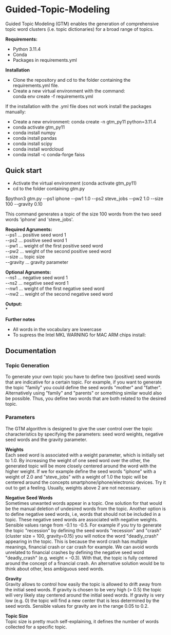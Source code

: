 # Guided-Topic-Modeling
Guided Topic Modeling (GTM) enables the generation of comprehensive topic word clusters (i.e. topic dictionaries) for a broad range of topics.

**Requirements:**  
* Python 3.11.4
* Conda
* Packages in requirements.yml

**Installation**  
* Clone the repository and cd to the folder containing the requirements.yml file.  
* Create a new virtual environment with the command:  
  conda env create -f requirements.yml  

If the installation with the .yml file does not work install the packages manually:  
* Create a new environment: conda create -n gtm_py11 python=3.11.4  
* conda activate gtm_py11  
* conda install numpy  
* conda install pandas  
* conda install scipy  
* conda install wordcloud  
* conda install -c conda-forge faiss  

## Quick start
* Activate the virtual environment (conda activate gtm_py11)
* cd to the folder containing gtm.py

$python3 gtm.py --ps1 iphone --pw1 1.0 --ps2 steve_jobs --pw2 1.0 --size 100 --gravity 0.10

This command generates a topic of the size 100 words from the two seed words 'iphone' and 'steve_jobs'. 

**Required Agruments:**  
--ps1      ... positive seed word 1  
--ps2      ... positive seed word 1  
--pw1      ... weight of the first positive seed word  
--pw2      ... weight of the second positive seed word  
--size     ... topic size  
--gravity  ... gravity parameter  

**Optional Agruments:**  
--ns1      ... negative seed word 1  
--ns2      ... negative seed word 1  
--nw1      ... weight of the first negative seed word  
--nw2      ... weight of the second negative seed word  

**Output:**  
* 


**Further notes**  
* All words in the vocabulary are lowercase
* To supress the Intel MKL WARNING for MAC ARM chips install: 


## Documentation

### Topic Generation

To generate your own topic you have to define two (positive) seed words that are indicative for a certain topic. For example, if you want to generate the topic "family" you could define the seed words "mother" and "father". Alternatively using "family" and "parents" or something similar would also be possible. Thus, you define two words that are both related to the desired topic.

### Parameters  

The GTM algorithm is designed to give the user control over the topic characteristics by specifying the parameters: seed word weights, negative seed words and the gravity parameter.  

**Weights**  
Each seed word is associated with a weight parameter, which is initially set to 1.0. By increasing the weight of one seed word over the other, the generated topic will be more closely centered around the word with the higher weight. If we for example define the seed words "iphone" with a weight of 2.0 and "steve_jobs" with a weight of 1.0 the topic will be centered around the concepts smartphone/iphone/electronic devices. Try it out to get a feeling. Usually, weights above 2 are not necessary.

**Negative Seed Words**  
Sometimes unwanted words appear in a topic. One solution for that would be the manual deletion of undesired words from the topic. Another option is to define negative seed words, i.e, words that should not be included in a topic. These negative seed words are associated with negative weights. Sensible values range from -0.1 to -0.5. For example if you try to generate the topic "recession" by defining the seed words "recession" and "crash" (cluster size = 100, gravity=0.15) you will notice the word "deadly_crash" appearing in the topic. This is because the word crash has multiple meanings, financial crash or car crash for example. We can avoid words unrelated to financial crashes by defining the negative seed word "deadly_crash" (e.g. weight = -0.3). With that, the topic is fully centered around the concept of a financial crash. An alternative solution would be to think about other, less ambiguous seed words.

**Gravity**  
Gravity allows to control how easily the topic is allowed to drift away from the initial seed words. If gravity is chosen to be very high (> 0.5) the topic will very likely stay centered around the initial seed words. If gravity is very low (e.g. 0) the topic will find a new center that is less determined by the seed words. Sensible values for gravity are in the range 0.05 to 0.2.

**Topic Size**  
Topic size is pretty much self-explaining, it defines the number of words collected for a specific topic.


